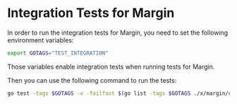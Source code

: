 # Integration Tests for Margin

In order to run the integration tests for Margin, you need to set the following environment variables:

```bash
export GOTAGS="TEST_INTEGRATION"
```

Those variables enable integration tests when running tests for Margin.

Then you can use the following command to run the tests:

```bash
go test -tags $GOTAGS -v -failfast $(go list -tags $GOTAGS ./x/margin/client/testutil/... | grep -v /vendor/)
```
